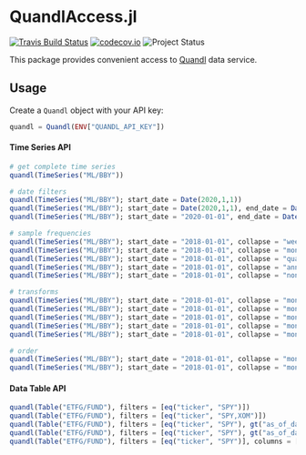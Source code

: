 # QuandlAccess.jl

[![Travis Build Status](https://travis-ci.com/tk3369/QuandlAccess.jl.svg?branch=master)](https://travis-ci.com/tk3369/QuandlAccess.jl)
[![codecov.io](http://codecov.io/github/tk3369/QuandlAccess.jl/coverage.svg?branch=master)](http://codecov.io/github/tk3369/QuandlAccess.jl?branch=master)
![Project Status](https://img.shields.io/badge/status-new-green)

This package provides convenient access to [Quandl](https://www.quandl.com/)
data service.

## Usage

Create a `Quandl` object with your API key:

```julia
quandl = Quandl(ENV["QUANDL_API_KEY"])
```

#### Time Series API

```julia
# get complete time series
quandl(TimeSeries("ML/BBY"))

# date filters
quandl(TimeSeries("ML/BBY"); start_date = Date(2020,1,1))
quandl(TimeSeries("ML/BBY"); start_date = Date(2020,1,1), end_date = Date(2020,1,5))
quandl(TimeSeries("ML/BBY"); start_date = "2020-01-01", end_date = Date(2020,1,5))

# sample frequencies
quandl(TimeSeries("ML/BBY"); start_date = "2018-01-01", collapse = "weekly")
quandl(TimeSeries("ML/BBY"); start_date = "2018-01-01", collapse = "monthly")
quandl(TimeSeries("ML/BBY"); start_date = "2018-01-01", collapse = "quarterly")
quandl(TimeSeries("ML/BBY"); start_date = "2018-01-01", collapse = "annual")
quandl(TimeSeries("ML/BBY"); start_date = "2018-01-01", collapse = "none")

# transforms
quandl(TimeSeries("ML/BBY"); start_date = "2018-01-01", collapse = "monthly", transform = "diff")
quandl(TimeSeries("ML/BBY"); start_date = "2018-01-01", collapse = "monthly", transform = "rdiff")
quandl(TimeSeries("ML/BBY"); start_date = "2018-01-01", collapse = "monthly", transform = "rdiff_from")
quandl(TimeSeries("ML/BBY"); start_date = "2018-01-01", collapse = "monthly", transform = "cumul")
quandl(TimeSeries("ML/BBY"); start_date = "2018-01-01", collapse = "monthly", transform = "normalize")

# order
quandl(TimeSeries("ML/BBY"); start_date = "2018-01-01", collapse = "monthly", order = "asc")
quandl(TimeSeries("ML/BBY"); start_date = "2018-01-01", collapse = "monthly", order = "desc")
```

#### Data Table API

```julia
quandl(Table("ETFG/FUND"), filters = [eq("ticker", "SPY")])
quandl(Table("ETFG/FUND"), filters = [eq("ticker", "SPY,XOM")])
quandl(Table("ETFG/FUND"), filters = [eq("ticker", "SPY"), gt("as_of_date", "2018-01-09")])
quandl(Table("ETFG/FUND"), filters = [eq("ticker", "SPY"), gt("as_of_date", Date(2018,1,9))])
quandl(Table("ETFG/FUND"), filters = [eq("ticker", "SPY")], columns = ["ticker", "nav"])
```
